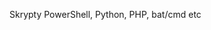 <!--t Programowanie t-->
<!--d Skrypty PowerShell, Python, PHP, bat/cmd etc d-->

Skrypty PowerShell, Python, PHP, bat/cmd etc